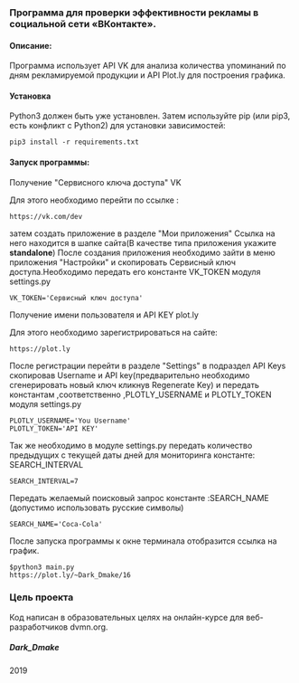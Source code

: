 ### Программа для проверки эффективности рекламы в социальной сети «ВКонтакте».

#### Описание:

Программа использует API VK для анализа количества упоминаний по дням рекламируемой продукции и API Plot.ly для построения графика.

#### Установка

Python3 должен быть уже установлен. Затем используйте pip (или pip3, есть конфликт с Python2) для установки зависимостей: 

```
pip3 install -r requirements.txt
```

#### Запуск программы:

Получение "Сервисного ключа доступа" VK

Для этого необходимо перейти по ссылке :

```
https://vk.com/dev
```
затем создать приложение в разделе "Мои приложения" Ссылка на него находится в шапке сайта(В качестве типа приложения укажите <b>standalone</b>) После создания приложения необходимо зайти в меню приложения "Настройки" и скопировать Сервисный ключ доступа.Необходимо передать его константе VK_TOKEN модуля settings.py

```
VK_TOKEN='Сервисный ключ доступа'
```
Получение имени пользователя и API KEY plot.ly

Для этого необходимо зарегистрироваться на сайте:

```
https://plot.ly

```
После регистрации перейти в разделе "Settings" в подраздел API Keys скопировав Username и API key(предварительно необходимо сгенерировать новый ключ кликнув Regenerate Key)  и передать константам ,соответственно ,PLOTLY_USERNAME и PLOTLY_TOKEN модуля settings.py

```
PLOTLY_USERNAME='You Username'
PLOTLY_TOKEN='API KEY'
```
Так же необходимо в модуле settings.py  передать количество предыдущих с текущей даты дней для мониторинга константе: SEARCH_INTERVAL
```
SEARCH_INTERVAL=7
```
Передать желаемый поисковый запрос константе :SEARCH_NAME
(допустимо использовать русские символы)
```
SEARCH_NAME='Coca-Cola'

```
После запуска программы к окне терминала отобразится ссылка на график.

```
$python3 main.py
https://plot.ly/~Dark_Dmake/16
```
### Цель проекта

Код написан в образовательных целях на онлайн-курсе для веб-разработчиков dvmn.org.


##### Dark_Dmake
2019